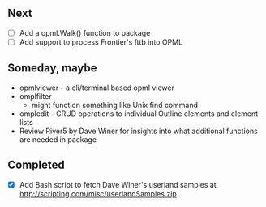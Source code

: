 
## Next

+ [ ] Add a opml.Walk() function to package
+ [ ] Add support to process Frontier's fttb into OPML

## Someday, maybe

+ opmlviewer - a cli/terminal based opml viewer
+ omplfilter
    + might function something like Unix find command
+ ompledit - CRUD operations to individual Outline elements and element lists
+ Review River5 by Dave Winer for insights into what additional functions are needed in package 

## Completed

+ [x] Add Bash script to fetch Dave Winer's userland samples at http://scripting.com/misc/userlandSamples.zip
